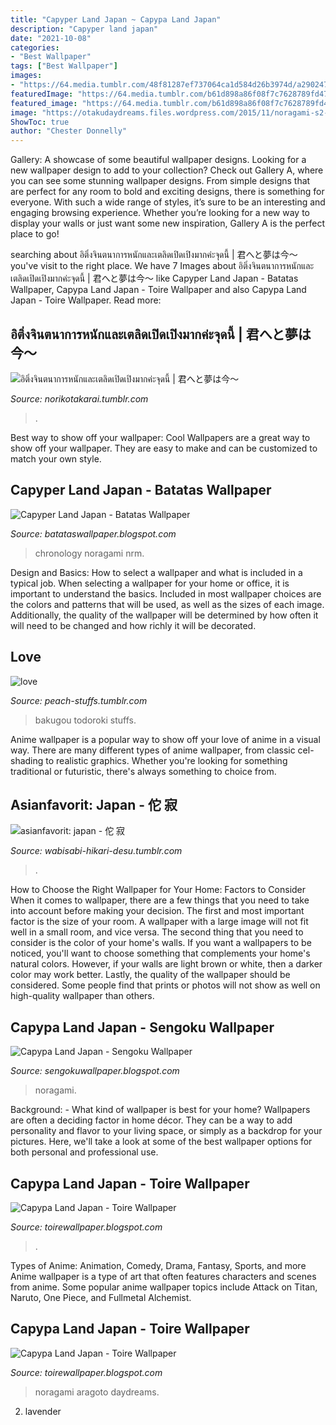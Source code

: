```yaml
---
title: "Capyper Land Japan ~ Capypa Land Japan"
description: "Capyper land japan"
date: "2021-10-08"
categories:
- "Best Wallpaper"
tags: ["Best Wallpaper"]
images:
- "https://64.media.tumblr.com/48f81287ef737064ca1d584d26b3974d/a290247ae52f892d-10/s500x750/cba2c53af0c347fb17050c8135c984247acfd3ef.jpg"
featuredImage: "https://64.media.tumblr.com/b61d898a86f08f7c7628789fd474bb12/tumblr_pvcfwtPWWj1yoy5jko1_500.jpg"
featured_image: "https://64.media.tumblr.com/b61d898a86f08f7c7628789fd474bb12/tumblr_pvcfwtPWWj1yoy5jko1_500.jpg"
image: "https://otakudaydreams.files.wordpress.com/2015/11/noragami-s2-7-1.png?w=584"
ShowToc: true
author: "Chester Donnelly"
---
```



Gallery: A showcase of some beautiful wallpaper designs.
Looking for a new wallpaper design to add to your collection? Check out Gallery A, where you can see some stunning wallpaper designs. From simple designs that are perfect for any room to bold and exciting designs, there is something for everyone. With such a wide range of styles, it’s sure to be an interesting and engaging browsing experience. Whether you’re looking for a new way to display your walls or just want some new inspiration, Gallery A is the perfect place to go!
		
		
		
		
		
		
		
	

		
searching about อิติ่งจินตนาการหนักและเตลิดเปิดเปิงมากค่ะจุดนี้ | 君へと夢は今〜 you've visit to the right place. We have 7 Images about อิติ่งจินตนาการหนักและเตลิดเปิดเปิงมากค่ะจุดนี้ | 君へと夢は今〜 like Capyper Land Japan - Batatas Wallpaper, Capypa Land Japan - Toire Wallpaper and also Capypa Land Japan - Toire Wallpaper. Read more:
		
    
## อิติ่งจินตนาการหนักและเตลิดเปิดเปิงมากค่ะจุดนี้ | 君へと夢は今〜

<img loading=lazy src="https://64.media.tumblr.com/03f9207c8eec4cbe73c49a9ec6bb0aa5/1b62991e178039bc-8d/s640x960/7f9b6fafd526c6a597bf2dde6c83a3c46e4cc328.jpg" onerror="this.onerror=null;this.src='https://tse1.mm.bing.net/th?id=OIP.yUbE0p6RE0Lj-s3W8SFVNgHaJI&amp;pid=15.1';" alt="อิติ่งจินตนาการหนักและเตลิดเปิดเปิงมากค่ะจุดนี้ | 君へと夢は今〜">

_Source: norikotakarai.tumblr.com_

>. 

	

Best way to show off your wallpaper:
Cool Wallpapers are a great way to show off your wallpaper. They are easy to make and can be customized to match your own style.

    
## Capyper Land Japan - Batatas Wallpaper

<img loading=lazy src="https://64.media.tumblr.com/48f81287ef737064ca1d584d26b3974d/a290247ae52f892d-10/s500x750/cba2c53af0c347fb17050c8135c984247acfd3ef.jpg" onerror="this.onerror=null;this.src='https://tse2.mm.bing.net/th?id=OIP.7pUoVTbutgQAihzxKePrzgHaFj&amp;pid=15.1';" alt="Capyper Land Japan - Batatas Wallpaper">

_Source: batataswallpaper.blogspot.com_

>chronology noragami nrm. 

	

Design and Basics: How to select a wallpaper and what is included in a typical job.
When selecting a wallpaper for your home or office, it is important to understand the basics. Included in most wallpaper choices are the colors and patterns that will be used, as well as the sizes of each image. Additionally, the quality of the wallpaper will be determined by how often it will need to be changed and how richly it will be decorated.

    
## Love

<img loading=lazy src="https://66.media.tumblr.com/8622d177b4dbc1389b47fade1c18603c/tumblr_pmuf0vIwas1vd0deg_640.jpg" onerror="this.onerror=null;this.src='https://tse3.mm.bing.net/th?id=OIP.FVZy4MlsPfyRqR5JQXmotAHaHZ&amp;pid=15.1';" alt="love">

_Source: peach-stuffs.tumblr.com_

>bakugou todoroki stuffs. 

	

Anime wallpaper is a popular way to show off your love of anime in a visual way. There are many different types of anime wallpaper, from classic cel-shading to realistic graphics. Whether you're looking for something traditional or futuristic, there's always something to choice from.

    
## Asianfavorit: Japan - 佗 寂

<img loading=lazy src="https://64.media.tumblr.com/b61d898a86f08f7c7628789fd474bb12/tumblr_pvcfwtPWWj1yoy5jko1_500.jpg" onerror="this.onerror=null;this.src='https://tse4.mm.bing.net/th?id=OIP.djCXRFgmbaPdiGfFkGYLvwAAAA&amp;pid=15.1';" alt="asianfavorit: japan - 佗 寂">

_Source: wabisabi-hikari-desu.tumblr.com_

>. 

	

How to Choose the Right Wallpaper for Your Home: Factors to Consider
When it comes to wallpaper, there are a few things that you need to take into account before making your decision. The first and most important factor is the size of your room. A wallpaper with a large image will not fit well in a small room, and vice versa. 
The second thing that you need to consider is the color of your home's walls. If you want a wallpapers to be noticed, you'll want to choose something that complements your home's natural colors. However, if your walls are light brown or white, then a darker color may work better. 
Lastly, the quality of the wallpaper should be considered. Some people find that prints or photos will not show as well on high-quality wallpaper than others.

    
## Capypa Land Japan - Sengoku Wallpaper

<img loading=lazy src="https://i.pinimg.com/originals/dc/d9/62/dcd9621302e41561218c7aa212269d95.png" onerror="this.onerror=null;this.src='https://tse4.mm.bing.net/th?id=OIP.QeiacfUtW_P1poaDox5kNQHaD_&amp;pid=15.1';" alt="Capypa Land Japan - Sengoku Wallpaper">

_Source: sengokuwallpaper.blogspot.com_

>noragami. 

	

Background: - What kind of wallpaper is best for your home?
Wallpapers are often a deciding factor in home décor. They can be a way to add personality and flavor to your living space, or simply as a backdrop for your pictures. Here, we'll take a look at some of the best wallpaper options for both personal and professional use.

    
## Capypa Land Japan - Toire Wallpaper

<img loading=lazy src="https://lh5.googleusercontent.com/proxy/O3e3qQP8cPd3xceGaiA04tEwIZgkFr4mTWF5Q-CA9QbSleMV7hYVxcb5o5Zn2n1sytLNXWQE9ppxw-IV3rtRRMkLbSohGme3wZ8P5AiacqrdsyN-MFICFMxR2XVqrMqKIjQ2amVkCFRv=w1200-h630-p-k-no-nu" onerror="this.onerror=null;this.src='https://tse3.mm.bing.net/th?id=OIP.jD0Zw0AYy6neplhZMwtEkQHaFd&amp;pid=15.1';" alt="Capypa Land Japan - Toire Wallpaper">

_Source: toirewallpaper.blogspot.com_

>. 

	

Types of Anime: Animation, Comedy, Drama, Fantasy, Sports, and more
Anime wallpaper is a type of art that often features characters and scenes from anime. Some popular anime wallpaper topics include Attack on Titan, Naruto, One Piece, and Fullmetal Alchemist.

    
## Capypa Land Japan - Toire Wallpaper

<img loading=lazy src="https://otakudaydreams.files.wordpress.com/2015/11/noragami-s2-7-1.png?w=584" onerror="this.onerror=null;this.src='https://tse2.mm.bing.net/th?id=OIP.ycYlleEMe3Fwo30a_4WCzAHaEH&amp;pid=15.1';" alt="Capypa Land Japan - Toire Wallpaper">

_Source: toirewallpaper.blogspot.com_

>noragami aragoto daydreams. 

	

2. lavender 

